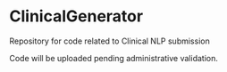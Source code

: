 # ClinicalGenerator
Repository for code related to Clinical NLP submission

Code will be uploaded pending administrative validation.
